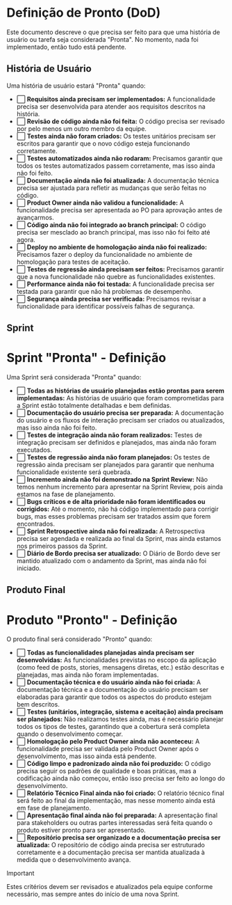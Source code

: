 # Definição de Pronto (DoD)

Este documento descreve o que precisa ser feito para que uma história de usuário ou tarefa seja considerada "Pronta". No momento, nada foi implementado, então tudo está pendente.

## História de Usuário

Uma história de usuário estará "Pronta" quando:

- ⬜ **Requisitos ainda precisam ser implementados:** A funcionalidade precisa ser desenvolvida para atender aos requisitos descritos na história.
- ⬜ **Revisão de código ainda não foi feita:** O código precisa ser revisado por pelo menos um outro membro da equipe.
- ⬜ **Testes ainda não foram criados:** Os testes unitários precisam ser escritos para garantir que o novo código esteja funcionando corretamente.
- ⬜ **Testes automatizados ainda não rodaram:** Precisamos garantir que todos os testes automatizados passem corretamente, mas isso ainda não foi feito.
- ⬜ **Documentação ainda não foi atualizada:** A documentação técnica precisa ser ajustada para refletir as mudanças que serão feitas no código.
- ⬜ **Product Owner ainda não validou a funcionalidade:** A funcionalidade precisa ser apresentada ao PO para aprovação antes de avançarmos.
- ⬜ **Código ainda não foi integrado ao branch principal:** O código precisa ser mesclado ao branch principal, mas isso não foi feito até agora.
- ⬜ **Deploy no ambiente de homologação ainda não foi realizado:** Precisamos fazer o deploy da funcionalidade no ambiente de homologação para testes de aceitação.
- ⬜ **Testes de regressão ainda precisam ser feitos:** Precisamos garantir que a nova funcionalidade não quebre as funcionalidades existentes.
- ⬜ **Performance ainda não foi testada:** A funcionalidade precisa ser testada para garantir que não há problemas de desempenho.
- ⬜ **Segurança ainda precisa ser verificada:** Precisamos revisar a funcionalidade para identificar possíveis falhas de segurança.

## Sprint

# Sprint "Pronta" - Definição

Uma Sprint será considerada "Pronta" quando:

- ⬜ **Todas as histórias de usuário planejadas estão prontas para serem implementadas:** As histórias de usuário que foram comprometidas para a Sprint estão totalmente detalhadas e bem definidas.
- ⬜ **Documentação do usuário precisa ser preparada:** A documentação do usuário e os fluxos de interação precisam ser criados ou atualizados, mas isso ainda não foi feito.
- ⬜ **Testes de integração ainda não foram realizados:** Testes de integração precisam ser definidos e planejados, mas ainda não foram executados.
- ⬜ **Testes de regressão ainda não foram planejados:** Os testes de regressão ainda precisam ser planejados para garantir que nenhuma funcionalidade existente será quebrada.
- ⬜ **Incremento ainda não foi demonstrado na Sprint Review:** Não temos nenhum incremento para apresentar na Sprint Review, pois ainda estamos na fase de planejamento.
- ⬜ **Bugs críticos e de alta prioridade não foram identificados ou corrigidos:** Até o momento, não há código implementado para corrigir bugs, mas esses problemas precisam ser tratados assim que forem encontrados.
- ⬜ **Sprint Retrospective ainda não foi realizada:** A Retrospectiva precisa ser agendada e realizada ao final da Sprint, mas ainda estamos nos primeiros passos da Sprint.
- ⬜ **Diário de Bordo precisa ser atualizado:** O Diário de Bordo deve ser mantido atualizado com o andamento da Sprint, mas ainda não foi iniciado.

## Produto Final

# Produto "Pronto" - Definição

O produto final será considerado "Pronto" quando:

- ⬜ **Todas as funcionalidades planejadas ainda precisam ser desenvolvidas:** As funcionalidades previstas no escopo da aplicação (como feed de posts, stories, mensagens diretas, etc.) estão descritas e planejadas, mas ainda não foram implementadas.
- ⬜ **Documentação técnica e do usuário ainda não foi criada:** A documentação técnica e a documentação do usuário precisam ser elaboradas para garantir que todos os aspectos do produto estejam bem descritos.
- ⬜ **Testes (unitários, integração, sistema e aceitação) ainda precisam ser planejados:** Não realizamos testes ainda, mas é necessário planejar todos os tipos de testes, garantindo que a cobertura será completa quando o desenvolvimento começar.
- ⬜ **Homologação pelo Product Owner ainda não aconteceu:** A funcionalidade precisa ser validada pelo Product Owner após o desenvolvimento, mas isso ainda está pendente.
- ⬜ **Código limpo e padronizado ainda não foi produzido:** O código precisa seguir os padrões de qualidade e boas práticas, mas a codificação ainda não começou, então isso precisa ser feito ao longo do desenvolvimento.
- ⬜ **Relatório Técnico Final ainda não foi criado:** O relatório técnico final será feito ao final da implementação, mas nesse momento ainda está em fase de planejamento.
- ⬜ **Apresentação final ainda não foi preparada:** A apresentação final para stakeholders ou outras partes interessadas será feita quando o produto estiver pronto para ser apresentado.
- ⬜ **Repositório precisa ser organizado e a documentação precisa ser atualizada:** O repositório de código ainda precisa ser estruturado corretamente e a documentação precisa ser mantida atualizada à medida que o desenvolvimento avança.


>[!IMPORTANT]
>Estes critérios devem ser revisados e atualizados pela equipe conforme necessário, mas sempre antes do início de uma nova Sprint.
